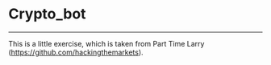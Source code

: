 # Crypto_bot

---
This is a little exercise, which is taken from Part Time Larry (https://github.com/hackingthemarkets).

